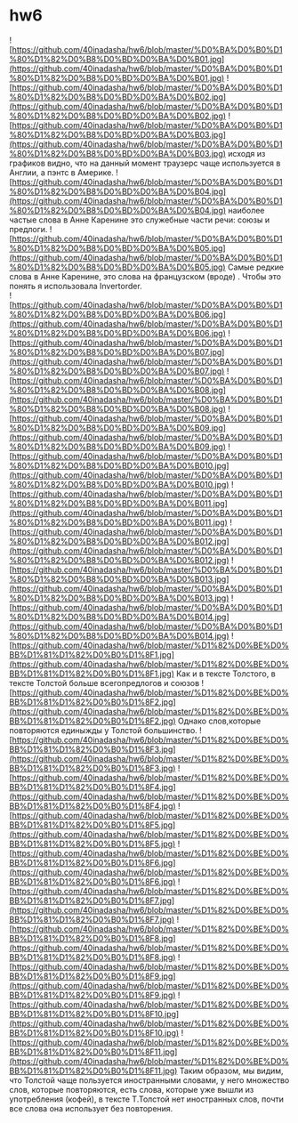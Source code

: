 # hw6
![https://github.com/40inadasha/hw6/blob/master/%D0%BA%D0%B0%D1%80%D1%82%D0%B8%D0%BD%D0%BA%D0%B01.jpg](https://github.com/40inadasha/hw6/blob/master/%D0%BA%D0%B0%D1%80%D1%82%D0%B8%D0%BD%D0%BA%D0%B01.jpg)
![https://github.com/40inadasha/hw6/blob/master/%D0%BA%D0%B0%D1%80%D1%82%D0%B8%D0%BD%D0%BA%D0%B02.jpg](https://github.com/40inadasha/hw6/blob/master/%D0%BA%D0%B0%D1%80%D1%82%D0%B8%D0%BD%D0%BA%D0%B02.jpg)
![https://github.com/40inadasha/hw6/blob/master/%D0%BA%D0%B0%D1%80%D1%82%D0%B8%D0%BD%D0%BA%D0%B03.jpg](https://github.com/40inadasha/hw6/blob/master/%D0%BA%D0%B0%D1%80%D1%82%D0%B8%D0%BD%D0%BA%D0%B03.jpg) исходя из графиков видно, что на данный момент траузерс чаще используется в Англии, а пэнтс в Америке.
![https://github.com/40inadasha/hw6/blob/master/%D0%BA%D0%B0%D1%80%D1%82%D0%B8%D0%BD%D0%BA%D0%B04.jpg](https://github.com/40inadasha/hw6/blob/master/%D0%BA%D0%B0%D1%80%D1%82%D0%B8%D0%BD%D0%BA%D0%B04.jpg) наиболее частые слова в Анне Каренине это служебные части  речи: союзы и предлоги.
![https://github.com/40inadasha/hw6/blob/master/%D0%BA%D0%B0%D1%80%D1%82%D0%B8%D0%BD%D0%BA%D0%B05.jpg](https://github.com/40inadasha/hw6/blob/master/%D0%BA%D0%B0%D1%80%D1%82%D0%B8%D0%BD%D0%BA%D0%B05.jpg) Самые редкие слова в Анне Каренине, это слова на  французском (вроде) . Чтобы это понять я использовала  Invertorder.  
![https://github.com/40inadasha/hw6/blob/master/%D0%BA%D0%B0%D1%80%D1%82%D0%B8%D0%BD%D0%BA%D0%B06.jpg](https://github.com/40inadasha/hw6/blob/master/%D0%BA%D0%B0%D1%80%D1%82%D0%B8%D0%BD%D0%BA%D0%B06.jpg)
![https://github.com/40inadasha/hw6/blob/master/%D0%BA%D0%B0%D1%80%D1%82%D0%B8%D0%BD%D0%BA%D0%B07.jpg](https://github.com/40inadasha/hw6/blob/master/%D0%BA%D0%B0%D1%80%D1%82%D0%B8%D0%BD%D0%BA%D0%B07.jpg)
![https://github.com/40inadasha/hw6/blob/master/%D0%BA%D0%B0%D1%80%D1%82%D0%B8%D0%BD%D0%BA%D0%B08.jpg](https://github.com/40inadasha/hw6/blob/master/%D0%BA%D0%B0%D1%80%D1%82%D0%B8%D0%BD%D0%BA%D0%B08.jpg)
![https://github.com/40inadasha/hw6/blob/master/%D0%BA%D0%B0%D1%80%D1%82%D0%B8%D0%BD%D0%BA%D0%B09.jpg](https://github.com/40inadasha/hw6/blob/master/%D0%BA%D0%B0%D1%80%D1%82%D0%B8%D0%BD%D0%BA%D0%B09.jpg)
![https://github.com/40inadasha/hw6/blob/master/%D0%BA%D0%B0%D1%80%D1%82%D0%B8%D0%BD%D0%BA%D0%B010.jpg](https://github.com/40inadasha/hw6/blob/master/%D0%BA%D0%B0%D1%80%D1%82%D0%B8%D0%BD%D0%BA%D0%B010.jpg)
![https://github.com/40inadasha/hw6/blob/master/%D0%BA%D0%B0%D1%80%D1%82%D0%B8%D0%BD%D0%BA%D0%B011.jpg](https://github.com/40inadasha/hw6/blob/master/%D0%BA%D0%B0%D1%80%D1%82%D0%B8%D0%BD%D0%BA%D0%B011.jpg)
![https://github.com/40inadasha/hw6/blob/master/%D0%BA%D0%B0%D1%80%D1%82%D0%B8%D0%BD%D0%BA%D0%B012.jpg](https://github.com/40inadasha/hw6/blob/master/%D0%BA%D0%B0%D1%80%D1%82%D0%B8%D0%BD%D0%BA%D0%B012.jpg)
![https://github.com/40inadasha/hw6/blob/master/%D0%BA%D0%B0%D1%80%D1%82%D0%B8%D0%BD%D0%BA%D0%B013.jpg](https://github.com/40inadasha/hw6/blob/master/%D0%BA%D0%B0%D1%80%D1%82%D0%B8%D0%BD%D0%BA%D0%B013.jpg)
![https://github.com/40inadasha/hw6/blob/master/%D0%BA%D0%B0%D1%80%D1%82%D0%B8%D0%BD%D0%BA%D0%B014.jpg](https://github.com/40inadasha/hw6/blob/master/%D0%BA%D0%B0%D1%80%D1%82%D0%B8%D0%BD%D0%BA%D0%B014.jpg)
![https://github.com/40inadasha/hw6/blob/master/%D1%82%D0%BE%D0%BB%D1%81%D1%82%D0%B0%D1%8F1.jpg](https://github.com/40inadasha/hw6/blob/master/%D1%82%D0%BE%D0%BB%D1%81%D1%82%D0%B0%D1%8F1.jpg) Как и в тексте Толстого, в тексте Толстой  больше всегопредлогов и союзов
![https://github.com/40inadasha/hw6/blob/master/%D1%82%D0%BE%D0%BB%D1%81%D1%82%D0%B0%D1%8F2.jpg](https://github.com/40inadasha/hw6/blob/master/%D1%82%D0%BE%D0%BB%D1%81%D1%82%D0%B0%D1%8F2.jpg) Однако слов,которые повторяются единыжды у Толстой большинство. 
![https://github.com/40inadasha/hw6/blob/master/%D1%82%D0%BE%D0%BB%D1%81%D1%82%D0%B0%D1%8F3.jpg](https://github.com/40inadasha/hw6/blob/master/%D1%82%D0%BE%D0%BB%D1%81%D1%82%D0%B0%D1%8F3.jpg)
![https://github.com/40inadasha/hw6/blob/master/%D1%82%D0%BE%D0%BB%D1%81%D1%82%D0%B0%D1%8F4.jpg](https://github.com/40inadasha/hw6/blob/master/%D1%82%D0%BE%D0%BB%D1%81%D1%82%D0%B0%D1%8F4.jpg)
![https://github.com/40inadasha/hw6/blob/master/%D1%82%D0%BE%D0%BB%D1%81%D1%82%D0%B0%D1%8F5.jpg](https://github.com/40inadasha/hw6/blob/master/%D1%82%D0%BE%D0%BB%D1%81%D1%82%D0%B0%D1%8F5.jpg)
![https://github.com/40inadasha/hw6/blob/master/%D1%82%D0%BE%D0%BB%D1%81%D1%82%D0%B0%D1%8F6.jpg](https://github.com/40inadasha/hw6/blob/master/%D1%82%D0%BE%D0%BB%D1%81%D1%82%D0%B0%D1%8F6.jpg) 
![https://github.com/40inadasha/hw6/blob/master/%D1%82%D0%BE%D0%BB%D1%81%D1%82%D0%B0%D1%8F7.jpg](https://github.com/40inadasha/hw6/blob/master/%D1%82%D0%BE%D0%BB%D1%81%D1%82%D0%B0%D1%8F7.jpg)
![https://github.com/40inadasha/hw6/blob/master/%D1%82%D0%BE%D0%BB%D1%81%D1%82%D0%B0%D1%8F8.jpg](https://github.com/40inadasha/hw6/blob/master/%D1%82%D0%BE%D0%BB%D1%81%D1%82%D0%B0%D1%8F8.jpg)
![https://github.com/40inadasha/hw6/blob/master/%D1%82%D0%BE%D0%BB%D1%81%D1%82%D0%B0%D1%8F9.jpg](https://github.com/40inadasha/hw6/blob/master/%D1%82%D0%BE%D0%BB%D1%81%D1%82%D0%B0%D1%8F9.jpg)
![https://github.com/40inadasha/hw6/blob/master/%D1%82%D0%BE%D0%BB%D1%81%D1%82%D0%B0%D1%8F10.jpg](https://github.com/40inadasha/hw6/blob/master/%D1%82%D0%BE%D0%BB%D1%81%D1%82%D0%B0%D1%8F10.jpg)
![https://github.com/40inadasha/hw6/blob/master/%D1%82%D0%BE%D0%BB%D1%81%D1%82%D0%B0%D1%8F11.jpg](https://github.com/40inadasha/hw6/blob/master/%D1%82%D0%BE%D0%BB%D1%81%D1%82%D0%B0%D1%8F11.jpg)
Таким образом, мы видим, что  Толстой чаще пользуется  иностранными  словами, у него множество слов, которые повторяются, есть слова, которые уже вышли из употребления (кофей),  в тексте Т.Толстой нет иностранных  слов, почти все слова она использует без повторения.
